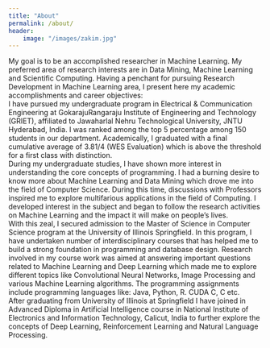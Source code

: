 ```yaml
---
title: "About"
permalink: /about/
header:
    image: "/images/zakim.jpg"
---
```

My goal is to be an accomplished researcher in Machine Learning. My preferred area of research interests are in Data Mining, Machine Learning and Scientific Computing. Having a penchant for pursuing Research Development in Machine Learning area, I present here my academic accomplishments and career objectives:
<br>
I have pursued my undergraduate program in Electrical & Communication Engineering at GokarajuRangaraju Institute of Engineering and Technology (GRIET), affiliated to Jawaharlal Nehru Technological University, JNTU Hyderabad, India. I was ranked among the top 5 percentage among 150 students in our department. Academically, I graduated with a final cumulative average of 3.81/4 (WES Evaluation) which is above the threshold for a first class with distinction.
<br>
During my undergraduate studies, I have shown more interest in understanding the core concepts of programming. I had a burning desire to know more about Machine Learning and Data Mining which drove me into the field of Computer Science. During this time, discussions with Professors inspired me to explore multifarious applications in the field of Computing. I developed interest in the subject and began to follow the research activities on Machine Learning and the impact it will make on people’s lives.
<br>
With this zeal, I secured admission to the Master of Science in Computer Science program at the University of Illinois Springfield. In this program, I have undertaken number of interdisciplinary courses that has helped me to build a strong foundation in programming and database design. Research involved in my course work was aimed at answering important questions related to Machine Learning and Deep Learning which made me to explore different topics like Convolutional Neural Networks, Image Processing and various Machine Learning algorithms. The programming assignments include programming languages like: Java, Python, R. CUDA C, C etc.
<br>
After graduating from University of Illinois at Springfield I have joined in Advanced Diploma in Artificial Intelligence course in National Institute of Electronics and Information Technology, Calicut, India to further explore the concepts of Deep Learning, Reinforcement Learning and Natural Language Processing.
